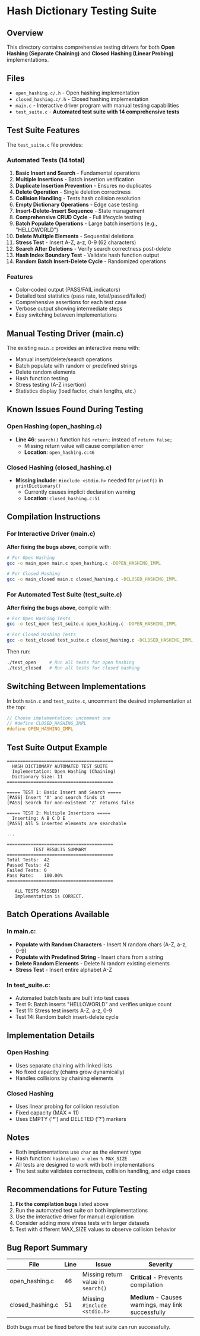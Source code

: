# Hash Dictionary Testing Suite

## Overview
This directory contains comprehensive testing drivers for both **Open Hashing (Separate Chaining)** and **Closed Hashing (Linear Probing)** implementations.

## Files
- `open_hashing.c/.h` - Open hashing implementation
- `closed_hashing.c/.h` - Closed hashing implementation
- `main.c` - Interactive driver program with manual testing capabilities
- `test_suite.c` - **Automated test suite with 14 comprehensive tests**

## Test Suite Features

The `test_suite.c` file provides:

### Automated Tests (14 total)
1. **Basic Insert and Search** - Fundamental operations
2. **Multiple Insertions** - Batch insertion verification
3. **Duplicate Insertion Prevention** - Ensures no duplicates
4. **Delete Operation** - Single deletion correctness
5. **Collision Handling** - Tests hash collision resolution
6. **Empty Dictionary Operations** - Edge case testing
7. **Insert-Delete-Insert Sequence** - State management
8. **Comprehensive CRUD Cycle** - Full lifecycle testing
9. **Batch Populate Operations** - Large batch insertions (e.g., "HELLOWORLD")
10. **Delete Multiple Elements** - Sequential deletions
11. **Stress Test** - Insert A-Z, a-z, 0-9 (62 characters)
12. **Search After Deletions** - Verify search correctness post-delete
13. **Hash Index Boundary Test** - Validate hash function output
14. **Random Batch Insert-Delete Cycle** - Randomized operations

### Features
- Color-coded output (PASS/FAIL indicators)
- Detailed test statistics (pass rate, total/passed/failed)
- Comprehensive assertions for each test case
- Verbose output showing intermediate steps
- Easy switching between implementations

## Manual Testing Driver (main.c)

The existing `main.c` provides an interactive menu with:
- Manual insert/delete/search operations
- Batch populate with random or predefined strings
- Delete random elements
- Hash function testing
- Stress testing (A-Z insertion)
- Statistics display (load factor, chain lengths, etc.)

## Known Issues Found During Testing

### Open Hashing (open_hashing.c)
- **Line 46**: `search()` function has `return;` instead of `return false;`
  - Missing return value will cause compilation error
  - **Location**: `open_hashing.c:46`

### Closed Hashing (closed_hashing.c)
- **Missing include**: `#include <stdio.h>` needed for `printf()` in `printDictionary()`
  - Currently causes implicit declaration warning
  - **Location**: `closed_hashing.c:51`

## Compilation Instructions

### For Interactive Driver (main.c)

**After fixing the bugs above**, compile with:

```bash
# For Open Hashing
gcc -o main_open main.c open_hashing.c -DOPEN_HASHING_IMPL

# For Closed Hashing
gcc -o main_closed main.c closed_hashing.c -DCLOSED_HASHING_IMPL
```

### For Automated Test Suite (test_suite.c)

**After fixing the bugs above**, compile with:

```bash
# For Open Hashing Tests
gcc -o test_open test_suite.c open_hashing.c -DOPEN_HASHING_IMPL

# For Closed Hashing Tests
gcc -o test_closed test_suite.c closed_hashing.c -DCLOSED_HASHING_IMPL
```

Then run:
```bash
./test_open     # Run all tests for open hashing
./test_closed   # Run all tests for closed hashing
```

## Switching Between Implementations

In both `main.c` and `test_suite.c`, uncomment the desired implementation at the top:

```c
// Choose implementation: uncomment one
// #define CLOSED_HASHING_IMPL
#define OPEN_HASHING_IMPL
```

## Test Suite Output Example

```
========================================
  HASH DICTIONARY AUTOMATED TEST SUITE
  Implementation: Open Hashing (Chaining)
  Dictionary Size: 11
========================================

===== TEST 1: Basic Insert and Search =====
[PASS] Insert 'A' and search finds it
[PASS] Search for non-existent 'Z' returns false

===== TEST 2: Multiple Insertions =====
  Inserting: A B C D E
[PASS] All 5 inserted elements are searchable

...

========================================
          TEST RESULTS SUMMARY
========================================
Total Tests:  42
Passed Tests: 42
Failed Tests: 0
Pass Rate:    100.00%
========================================

   ALL TESTS PASSED!
   Implementation is CORRECT.
```

## Batch Operations Available

### In main.c:
- **Populate with Random Characters** - Insert N random chars (A-Z, a-z, 0-9)
- **Populate with Predefined String** - Insert chars from a string
- **Delete Random Elements** - Delete N random existing elements
- **Stress Test** - Insert entire alphabet A-Z

### In test_suite.c:
- Automated batch tests are built into test cases
- Test 9: Batch inserts "HELLOWORLD" and verifies unique count
- Test 11: Stress test inserts A-Z, a-z, 0-9
- Test 14: Random batch insert-delete cycle

## Implementation Details

### Open Hashing
- Uses separate chaining with linked lists
- No fixed capacity (chains grow dynamically)
- Handles collisions by chaining elements

### Closed Hashing
- Uses linear probing for collision resolution
- Fixed capacity (MAX = 11)
- Uses EMPTY ('*') and DELETED ('?') markers

## Notes
- Both implementations use `char` as the element type
- Hash function: `hash(elem) = elem % MAX_SIZE`
- All tests are designed to work with both implementations
- The test suite validates correctness, collision handling, and edge cases

## Recommendations for Future Testing

1. **Fix the compilation bugs** listed above
2. Run the automated test suite on both implementations
3. Use the interactive driver for manual exploration
4. Consider adding more stress tests with larger datasets
5. Test with different MAX_SIZE values to observe collision behavior

## Bug Report Summary

| File | Line | Issue | Severity |
|------|------|-------|----------|
| open_hashing.c | 46 | Missing return value in `search()` | **Critical** - Prevents compilation |
| closed_hashing.c | 51 | Missing `#include <stdio.h>` | **Medium** - Causes warnings, may link successfully |

Both bugs must be fixed before the test suite can run successfully.
